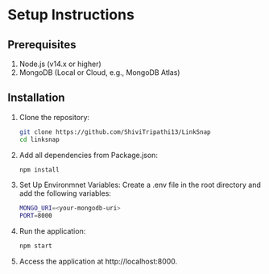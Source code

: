 # Setup Instructions

## Prerequisites
1. Node.js (v14.x or higher)
2. MongoDB (Local or Cloud, e.g., MongoDB Atlas)

## Installation

1. Clone the repository:
   ```bash
   git clone https://github.com/ShiviTripathi13/LinkSnap
   cd linksnap

2. Add all dependencies from Package.json:
    ```bash
    npm install

3. Set Up Environmnet Variables: Create a .env file in the root directory and add the following variables:
    ```bash
    MONGO_URI=<your-mongodb-uri>
    PORT=8000

4. Run the application:
    ```bash
    npm start

5. Access the application at http://localhost:8000.

